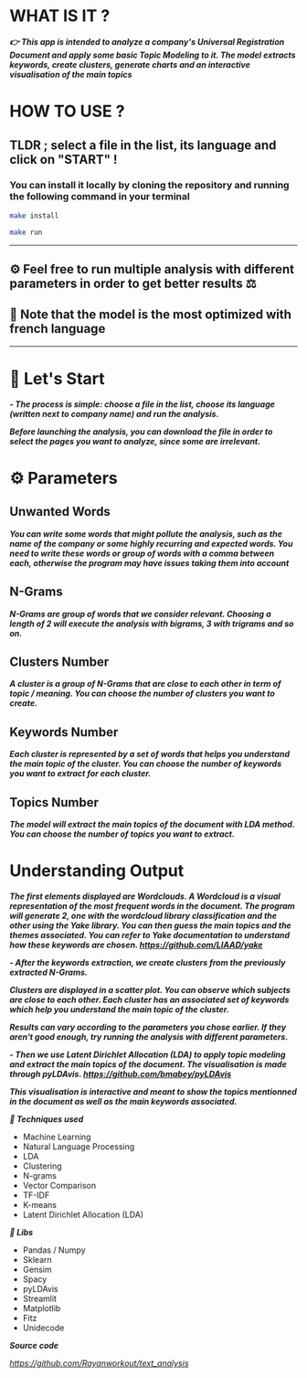 # **WHAT IS IT ?**

***👉 This app is intended to analyze a company's Universal Registration Document 
and apply some basic Topic Modeling to it. The model extracts keywords, create clusters, generate charts and an interactive visualisation of the main topics***

# **HOW TO USE ?**

## TLDR ; select a file in the list, its language and click on "START" !

### You can install it locally by cloning the repository and running the following command in your terminal

```bash
make install

make run
``` 

-------------------------------------------

## ⚙️ Feel free to run multiple analysis with different parameters in order to get better results ⚖️
## 🧠 Note that the model is the most optimized with french language

-------------------------------------------

# 📝 Let's Start

***- The process is simple: choose a file in the list, choose its language (written next to company name) and run the analysis.***

***Before launching the analysis, you can download the file in order to select the pages you want to analyze, since some are irrelevant.***

# ⚙️ Parameters

## Unwanted Words
***You can write some words that might pollute the analysis, such as the name of the company or some highly recurring and expected words. You need to write these words or group of words with a comma between each, otherwise the program may have issues taking them into account***

## N-Grams
***N-Grams are group of words that we consider relevant. Choosing a length of 2 will execute the analysis with bigrams, 3 with trigrams and so on.***

## Clusters Number
***A cluster is a group of N-Grams that are close to each other in term of topic / meaning. You can choose the number of clusters you want to create.***

## Keywords Number
***Each cluster is represented by a set of words that helps you understand the main topic of the cluster. You can choose the number of keywords you want to extract for each cluster.***

## Topics Number
***The model will extract the main topics of the document with LDA method. You can choose the number of topics you want to extract.***

# Understanding Output

***The first elements displayed are Wordclouds. A Wordcloud is a visual representation of the most frequent words in the document. The program will generate 2, one with the wordcloud library classification and the other using the Yake library. You can then guess the main topics and the themes associated. You can refer to Yake documentation to understand how these keywords are chosen. https://github.com/LIAAD/yake***

***- After the keywords extraction, we create clusters from the previously extracted N-Grams.***

***Clusters are displayed in a scatter plot. You can observe which subjects are close to each other. Each cluster has an associated set of keywords which help you understand the main topic of the cluster.***

***Results can vary according to the parameters you chose earlier. If they aren't good enough, try running the analysis with different parameters.***

***- Then we use Latent Dirichlet Allocation (LDA) to apply topic modeling and extract the main topics of the document. The visualisation is made through pyLDAvis. https://github.com/bmabey/pyLDAvis***

***This visualisation is interactive and meant to show the topics mentionned in the document as well as the main keywords associated.***

***🧠 Techniques used***

- Machine Learning
- Natural Language Processing
- LDA
- Clustering
- N-grams
- Vector Comparison
- TF-IDF
- K-means
- Latent Dirichlet Allocation (LDA)


***💎 Libs***

- Pandas / Numpy
- Sklearn
- Gensim
- Spacy
- pyLDAvis
- Streamlit
- Matplotlib
- Fitz
- Unidecode

***Source code***

*https://github.com/Rayanworkout/text_analysis*